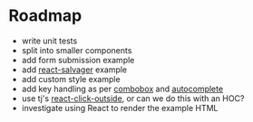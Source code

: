 # Roadmap

- write unit tests
- split into smaller components
- add form submission example
- add [react-salvager](https://github.com/tanem/react-salvager) example
- add custom style example
- add key handling as per [combobox](https://www.w3.org/TR/2013/WD-wai-aria-practices-20130307/#combobox) and [autocomplete](https://www.w3.org/TR/2013/WD-wai-aria-practices-20130307/#autocomplete)
- use tj's [react-click-outside](https://github.com/tj/react-click-outside), or can we do this with an HOC?
- investigate using React to render the example HTML
